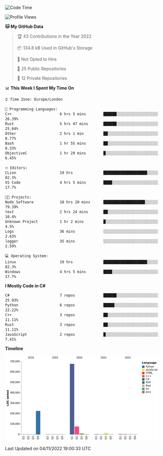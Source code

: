 <!--START_SECTION:waka-->
![Code Time](http://img.shields.io/badge/Code%20Time-368%20hrs%2046%20mins-blue)

![Profile Views](http://img.shields.io/badge/Profile%20Views-0-blue)

**🐱 My GitHub Data** 

> 🏆 43 Contributions in the Year 2022
 > 
> 📦 134.8 kB Used in GitHub's Storage 
 > 
> 🚫 Not Opted to Hire
 > 
> 📜 25 Public Repositories 
 > 
> 🔑 12 Private Repositories  
 > 
📊 **This Week I Spent My Time On** 

```text
⌚︎ Time Zone: Europe/London

💬 Programming Languages: 
C++                      6 hrs 5 mins        ██████░░░░░░░░░░░░░░░░░░░   26.39% 
Rust                     5 hrs 47 mins       ██████░░░░░░░░░░░░░░░░░░░   25.04% 
Other                    2 hrs 1 min         ██░░░░░░░░░░░░░░░░░░░░░░░   8.77% 
Bash                     1 hr 55 mins        ██░░░░░░░░░░░░░░░░░░░░░░░   8.33% 
ObjectiveC               1 hr 29 mins        █░░░░░░░░░░░░░░░░░░░░░░░░   6.45%

🔥 Editors: 
CLion                    19 hrs              ████████████████████░░░░░   82.3% 
VS Code                  4 hrs 5 mins        ████░░░░░░░░░░░░░░░░░░░░░   17.7%

🐱‍💻 Projects: 
Node_Software            18 hrs 20 mins      ███████████████████░░░░░░   79.39% 
test                     2 hrs 24 mins       ██░░░░░░░░░░░░░░░░░░░░░░░   10.4% 
Unknown Project          1 hr 2 mins         █░░░░░░░░░░░░░░░░░░░░░░░░   4.5% 
Logs                     36 mins             ░░░░░░░░░░░░░░░░░░░░░░░░░   2.63% 
logger                   35 mins             ░░░░░░░░░░░░░░░░░░░░░░░░░   2.59%

💻 Operating System: 
Linux                    19 hrs              ████████████████████░░░░░   82.3% 
Windows                  4 hrs 5 mins        ████░░░░░░░░░░░░░░░░░░░░░   17.7%

```

**I Mostly Code in C#** 

```text
C#                       7 repos             ██████░░░░░░░░░░░░░░░░░░░   25.93% 
Python                   6 repos             █████░░░░░░░░░░░░░░░░░░░░   22.22% 
C++                      3 repos             ██░░░░░░░░░░░░░░░░░░░░░░░   11.11% 
Rust                     3 repos             ██░░░░░░░░░░░░░░░░░░░░░░░   11.11% 
JavaScript               2 repos             █░░░░░░░░░░░░░░░░░░░░░░░░   7.41%

```


**Timeline**

![Chart not found](https://raw.githubusercontent.com/Jirubizu/Jirubizu/master/charts/bar_graph.png) 


 Last Updated on 04/11/2022 19:00:33 UTC
<!--END_SECTION:waka-->